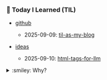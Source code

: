 ### :battery: Today I Learned (TIL)

<!-- TIL_START -->

- [github](topics/github/)
  - 2025-09-09: [til-as-my-blog](topics/github/til-as-my-blog.md)

- [ideas](topics/ideas/)
  - 2025-09-10: [html-tags-for-llm](topics/ideas/html-tags-for-llm.md)

<!-- TIL_END -->


<details>
<summary>:smiley: Why?</summary>

Better late than never! It's a pity I didn't start doing this earlier; I would have added many notes. So, it's like a diary to track my progress in programming, studying new things, ideas and to structure my life. It helps me. I borrowed the idea from [simonw/til](https://github.com/simonw/til), who was inspired by [jbranchaud/til](https://github.com/jbranchaud/til) - TIL an excellent note-taking format for developers.

</details>